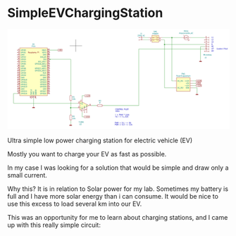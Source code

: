 # SimpleEVChargingStation

![Picture](ChargingStation_01.png)

Ultra simple low power charging station for electric vehicle (EV)

Mostly you want to charge your EV as fast as possible.

In my case I was looking for a solution that would be simple and draw only a small current.

Why this? It is in relation to Solar power for my lab. Sometimes my battery is full and I have more solar energy than i can consume.
It would be nice to use this excess to load several km into our EV.

This was an opportunity for me to learn about charging stations, and I came up with this really simple circuit:


